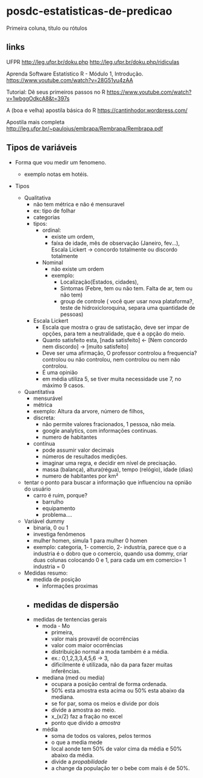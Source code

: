 # posdc-estatisticas-de-predicao

Primeira coluna, título ou rótulos

## links
 
UFPR 
http://leg.ufpr.br/doku.php
http://leg.ufpr.br/doku.php/ridiculas

Aprenda Software Estatístico R - Módulo 1, Introdução.
https://www.youtube.com/watch?v=28G51yu4zAA

Tutorial: Dê seus primeiros passos no R
https://www.youtube.com/watch?v=1wbggOdkcA8&t=397s

A (boa e velha) apostila básica do R
https://cantinhodor.wordpress.com/

Apostila mais completa
http://leg.ufpr.br/~paulojus/embrapa/Rembrapa/Rembrapa.pdf

## Tipos de variáveis

- Forma que vou medir um fenomeno.
    - exemplo notas em hotéis.
 
 - Tipos
    - Qualitativa
        - não tem métrica e não é mensuravel
        - ex: tipo de folhar
        - categorias
        - tipos:
            - ordinal:
                - existe um ordem,
                - faíxa de idade, mês de observação (Janeiro, fev...), Escala Lickert -> concordo totalmente ou discordo totalmente
            - Nominal
                - não existe um ordem
                - exemplo: 
                    - Localização(Estados, cidades), 
                    - Sintomas (Febre, tem ou não tem. Falta de ar, tem ou não tem)
                    - group de controle ( você quer usar nova plataforma?, teste de hidroxicloroquina, separa uma quantidade de pessoas)
        - Escala Lickert
            - Escala que mostra o grau de satistação, deve ser impar de opções, para tem a neutralidade, que é a opção do meio.
            - Quanto satisfeito esta, [nada satisfeito]  <- [Nem concordo nem discordo] -> [muito satisfeito]
            - Deve ser uma afirmação, O professor controlou a frequencia? controlou ou não controlou, nem controlou ou nem não controlou. 
            - É uma opinião
            - em média utiliza 5, se tiver muita necessidade use 7, no máximo 9 casos.              
    - Quantitativa
        - mensurável 
        - métrica
        - exemplo: Altura da arvore, número de filhos, 
		- discreta:
			- não permite valores fracionados, 1 pessoa, não meia.
			- google analytics, com informações continuas.
			- numero de habitantes
		- contínua
			- pode assumir valor decimais
			- números de resultados medições.
			- imaginar uma regra, e decidir em nível de precisação.
			- massa (balança), altura(régua), tempo (relógio), idade (dias)
			- numero de habitantes por km²
	- tentar o ponto para buscar a informação que influenciou na opnião do usuário
		- carro é ruim, porque?
			- barrulho
			- equipamento
			- problema....
	- Variável dummy
		- binaria, 0 ou 1
		- investiga fenômenos
		- mulher homen, simula 1 para mulher 0 homen
		- exemplo: categoria, 1- comercio, 2- industria, parece que o a industria é o dobro que o comercio, quando usa dommy, criar duas colunas colocando 0 e 1, para cada um em comercio= 1 industria = 0
	- Medidas resumo:
		- medida de posição
			- informações proximas
		- medidas de dispersão
			- 
		- medidas de tentencias gerais
			- moda - Mo
				- primeira,
				- valor mais provavél de ocorrências
				- valor com maior ocorrências
				- distribuição normal a moda também é a média.
				- ex.: 0,1,2,3,3,4,5,6 -> 3, 
				- dificilmente é utilizada, não da para fazer muitas inferências.
			- mediana (med ou media)
				- ocupara a posição central de forma ordenada.
				- 50% esta amostra esta acima ou 50% esta abaixo da mediana.
				- se for par, soma os meios e divide por dois
				- divide a amostra ao meio.
				- x_(x/2) faz a fração no excel
				- ponto que divido a *amostra*
			- média
				- soma de todos os valores, pelos termos
				- o que a media mede
				- local aonde tem 50% de valor cima da média e 50% abaixo da média.
				- divide a *propabilidade* 
				- a change da população ter o bebe com mais é de 50%.
			
        
            
        
